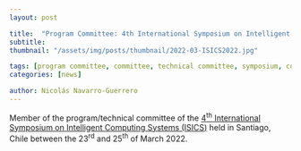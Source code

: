 ```yaml
---
layout: post

title:  "Program Committee: 4th International Symposium on Intelligent Computing Systems (ISICS)"
subtitle: 
thumbnail: "/assets/img/posts/thumbnail/2022-03-ISICS2022.jpg"

tags: [program committee, committee, technical committee, symposium, conference]
categories: [news]

author: Nicolás Navarro-Guerrero
---
```


Member of the program/technical committee of the <a href="https://scian.cl/scientific-image-analysis/4th-international-symposium-on-intelligent-computing-systems-isics-2022/" target="_blank">4<sup>th</sup> International Symposium on Intelligent Computing Systems (ISICS)</a> held in Santiago, Chile between the 23<sup>rd</sup> and 25<sup>th</sup> of March 2022.

<!--more-->

